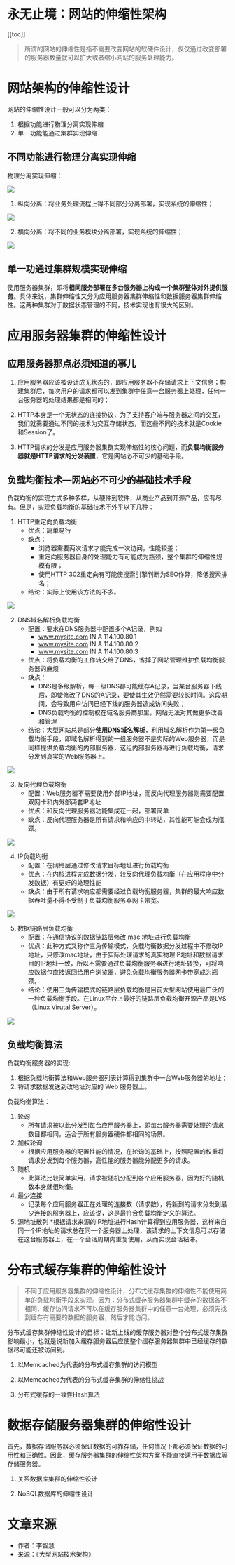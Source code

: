 # 永无止境：网站的伸缩性架构

[[toc]]

> 所谓的网站的伸缩性是指不需要改变网站的软硬件设计，仅仅通过改变部署的服务器数量就可以扩大或者缩小网站的服务处理能力。

# 网站架构的伸缩性设计

网站的伸缩性设计一般可以分为两类：

1. 根据功能进行物理分离实现伸缩
2. 单一功能能通过集群实现伸缩

## 不同功能进行物理分离实现伸缩

物理分离实现伸缩：

![](/_images/book-note/websiteTechArch/物理分离实现伸缩.png)

1. 纵向分离：将业务处理流程上得不同部分分离部署，实现系统的伸缩性；

![](/_images/book-note/websiteTechArch/纵向分离.png)

2. 横向分离：将不同的业务模块分离部署，实现系统的伸缩性；

![](/_images/book-note/websiteTechArch/横向分离.png)

## 单一功通过集群规模实现伸缩

使用服务器集群，即将**相同服务部署在多台服务器上构成一个集群整体对外提供服务**。具体来说，集群伸缩性又分为应用服务器集群伸缩性和数据服务器集群伸缩性。这两种集群对于数据状态管理的不同，技术实现也有很大的区别。

# 应用服务器集群的伸缩性设计

## 应用服务器那点必须知道的事儿

1. 应用服务器应该被设计成无状态的，即应用服务器不存储请求上下文信息；构建集群后，每次用户的请求都可以发到集群中任意一台服务器上处理，任何一台服务器的处理结果都是相同的；

2. HTTP本身是一个无状态的连接协议，为了支持客户端与服务器之间的交互，我们就需要通过不同的技术为交互存储状态，而这些不同的技术就是Cookie和Session了。

3. HTTP请求的分发是应用服务器集群实现伸缩性的核心问题，而**负载均衡服务器就是HTTP请求的分发装置**，它是网站必不可少的基础手段。

## 负载均衡技术—网站必不可少的基础技术手段

负载均衡的实现方式多种多样，从硬件到软件，从商业产品到开源产品，应有尽有。但是，实现负载均衡的基础技术不外乎以下几种：

1. HTTP重定向负载均衡
    * 优点：简单易行
    * 缺点：
        * 浏览器需要两次请求才能完成一次访问，性能较差；
        * 重定向服务器自身的处理能力有可能成为瓶颈，整个集群的伸缩性规模有限；
        * 使用HTTP 302重定向有可能使搜索引擎判断为SEO作弊，降低搜索排名；
    * 结论：实际上使用该方法的不多。

![](/_images/book-note/websiteTechArch/HTTP重定向负载均衡.png)

2. DNS域名解析负载均衡
    * 配置：要求在DNS服务器中配置多个A记录，例如
        * www.mysite.com IN A	114.100.80.1
        * www.mysite.com IN A	114.100.80.2
        * www.mysite.com IN A	114.100.80.3 
    * 优点：将负载均衡的工作转交给了DNS，省掉了网站管理维护负载均衡服务器的麻烦
    * 缺点：
        * DNS是多级解析，每一级DNS都可能缓存A记录，当某台服务器下线后，即使修改了DNS的A记录，要使其生效仍然需要较长时间。这段期间，会导致用户访问已经下线的服务器造成访问失败；
        * DNS负载均衡的控制权在域名服务商那里，网站无法对其做更多改善和管理
    * 结论：大型网站总是部分**使用DNS域名解析**，利用域名解析作为第一级负载均衡手段，即域名解析得到的一组服务器不是实际的Web服务器，而是同样提供负载均衡的内部服务器，这组内部服务器再进行负载均衡，请求分发到真实的Web服务器上。

![](/_images/book-note/websiteTechArch/DNS域名解析负载均衡.png)

3. 反向代理负载均衡
    * 配置：Web服务器不需要使用外部IP地址，而反向代理服务器则需要配置双网卡和内外部两套IP地址
    * 优点：和反向代理服务器功能集成在一起，部署简单
    * 缺点：反向代理服务器是所有请求和响应的中转站，其性能可能会成为瓶颈。

![](/_images/book-note/websiteTechArch/反向代理负载均衡.png)

4. IP负载均衡
    * 配置：在网络层通过修改请求目标地址进行负载均衡
    * 优点：在内核进程完成数据分发，较反向代理负载均衡（在应用程序中分发数据）有更好的处理性能
    * 缺点：由于所有请求响应都需要经过负载均衡服务器，集群的最大响应数据吞吐量不得不受制于负载均衡服务器网卡带宽。 

![](/_images/book-note/websiteTechArch/IP负载均衡.png)

5. 数据链路层负载均衡
    * 配置：在通信协议的数据链路层修改 mac 地址进行负载均衡
    * 优点：此种方式又称作三角传输模式，负载均衡数据分发过程中不修改IP地址，只修改mac地址，由于实际处理请求的真实物理IP地址和数据请求目的IP地址一致，所以不需要通过负载均衡服务器进行地址转换，可将响应数据包直接返回给用户浏览器，避免负载均衡服务器网卡带宽成为瓶颈。
    * 结论：使用三角传输模式的链路层负载均衡是目前大型网站使用最广泛的一种负载均衡手段。在Linux平台上最好的链路层负载均衡开源产品是LVS（Linux Virutal Server）。

![](/_images/book-note/websiteTechArch/数据链路层负载均衡.png)


## 负载均衡算法

负载均衡服务器的实现:

1. 根据负载均衡算法和Web服务器列表计算得到集群中一台Web服务器的地址；
2. 将请求数据发送到改地址对应的 Web 服务器上。

负载均衡算法：

1. 轮询
    * 所有请求被以此分发到每台应用服务器上，即每台服务器需要处理的请求数目都相同，适合于所有服务器硬件都相同的场景。
2. 加权轮询
    * 根据应用服务器的配置性能的情况，在轮询的基础上，按照配置的权重将请求分发到每个服务器，高性能的服务器能分配更多的请求。
3. 随机
    * 此算法比较简单实用，请求被随机分配到各个应用服务器，因为好的随机数本身就很均衡。
4. 最少连接
    * 记录每个应用服务器正在处理的连接数（请求数），将新到的请求分发到最少连接的服务器上，应该说，这是最符合负载均衡定义的算法。
5. 源地址散列
    *根据请求来源的IP地址进行Hash计算得到应用服务器，这样来自同一个IP地址的请求总在同一个服务器上处理，该请求的上下文信息可以存储在这台服务器上，在一个会话周期内重复使用，从而实现会话粘滞。

# 分布式缓存集群的伸缩性设计

> 不同于应用服务器集群的伸缩性设计，分布式缓存集群的伸缩性不能使用简单的负载均衡手段来实现。因为：分布式缓存服务器集群中缓存的数据各不相同，缓存访问请求不可以在缓存服务器集群中的任意一台处理，必须先找到缓存有需要的数据的服务器，然后才能访问。

分布式缓存集群伸缩性设计的目标：让新上线的缓存服务器对整个分布式缓存集群影响最小，也就是说新加入缓存服务器后应使整个缓存服务器集群中已经缓存的数据尽可能还被访问到。

1. 以Memcached为代表的分布式缓存集群的访问模型

2. 以Memcached为代表的分布式缓存集群的伸缩性挑战

3. 分布式缓存的一致性Hash算法

# 数据存储服务器集群的伸缩性设计

首先，数据存储服务器必须保证数据的可靠存储，任何情况下都必须保证数据的可用性和正确性。因此，缓存服务器集群的伸缩性架构方案不能直接适用于数据库等存储服务器。

1. 关系数据库集群的伸缩性设计

2. NoSQL数据库的伸缩性设计

# 文章来源

* 作者：李智慧
* 来源：《大型网站技术架构》
